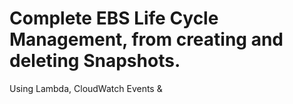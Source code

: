 # Complete EBS Life Cycle Management, from creating and deleting Snapshots.
Using Lambda, CloudWatch Events & 
